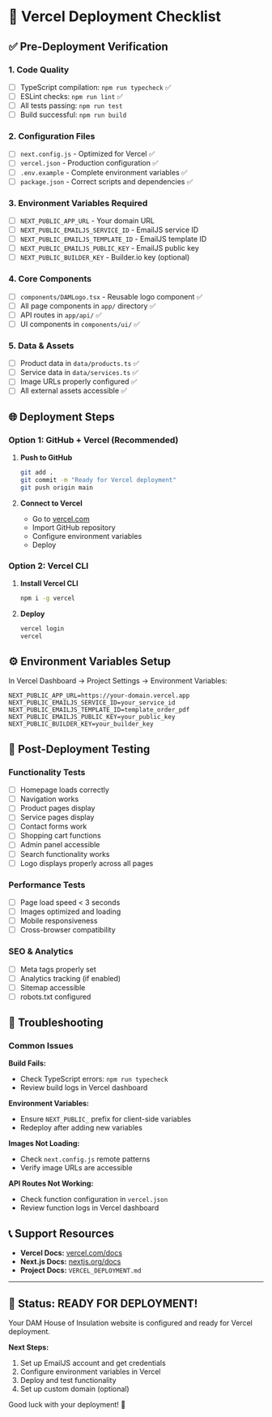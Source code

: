 # 🚀 Vercel Deployment Checklist

## ✅ Pre-Deployment Verification

### 1. Code Quality
- [ ] TypeScript compilation: `npm run typecheck` ✅
- [ ] ESLint checks: `npm run lint` ✅
- [ ] All tests passing: `npm run test`
- [ ] Build successful: `npm run build`

### 2. Configuration Files
- [ ] `next.config.js` - Optimized for Vercel ✅
- [ ] `vercel.json` - Production configuration ✅
- [ ] `.env.example` - Complete environment variables ✅
- [ ] `package.json` - Correct scripts and dependencies ✅

### 3. Environment Variables Required
- [ ] `NEXT_PUBLIC_APP_URL` - Your domain URL
- [ ] `NEXT_PUBLIC_EMAILJS_SERVICE_ID` - EmailJS service ID
- [ ] `NEXT_PUBLIC_EMAILJS_TEMPLATE_ID` - EmailJS template ID
- [ ] `NEXT_PUBLIC_EMAILJS_PUBLIC_KEY` - EmailJS public key
- [ ] `NEXT_PUBLIC_BUILDER_KEY` - Builder.io key (optional)

### 4. Core Components
- [ ] `components/DAMLogo.tsx` - Reusable logo component ✅
- [ ] All page components in `app/` directory ✅
- [ ] API routes in `app/api/` ✅
- [ ] UI components in `components/ui/` ✅

### 5. Data & Assets
- [ ] Product data in `data/products.ts` ✅
- [ ] Service data in `data/services.ts` ✅
- [ ] Image URLs properly configured ✅
- [ ] All external assets accessible ✅

## 🌐 Deployment Steps

### Option 1: GitHub + Vercel (Recommended)

1. **Push to GitHub**
   ```bash
   git add .
   git commit -m "Ready for Vercel deployment"
   git push origin main
   ```

2. **Connect to Vercel**
   - Go to [vercel.com](https://vercel.com)
   - Import GitHub repository
   - Configure environment variables
   - Deploy

### Option 2: Vercel CLI

1. **Install Vercel CLI**
   ```bash
   npm i -g vercel
   ```

2. **Deploy**
   ```bash
   vercel login
   vercel
   ```

## ⚙️ Environment Variables Setup

In Vercel Dashboard → Project Settings → Environment Variables:

```
NEXT_PUBLIC_APP_URL=https://your-domain.vercel.app
NEXT_PUBLIC_EMAILJS_SERVICE_ID=your_service_id
NEXT_PUBLIC_EMAILJS_TEMPLATE_ID=template_order_pdf
NEXT_PUBLIC_EMAILJS_PUBLIC_KEY=your_public_key
NEXT_PUBLIC_BUILDER_KEY=your_builder_key
```

## 🔧 Post-Deployment Testing

### Functionality Tests
- [ ] Homepage loads correctly
- [ ] Navigation works
- [ ] Product pages display
- [ ] Service pages display
- [ ] Contact forms work
- [ ] Shopping cart functions
- [ ] Admin panel accessible
- [ ] Search functionality works
- [ ] Logo displays properly across all pages

### Performance Tests
- [ ] Page load speed < 3 seconds
- [ ] Images optimized and loading
- [ ] Mobile responsiveness
- [ ] Cross-browser compatibility

### SEO & Analytics
- [ ] Meta tags properly set
- [ ] Analytics tracking (if enabled)
- [ ] Sitemap accessible
- [ ] robots.txt configured

## 🚨 Troubleshooting

### Common Issues

**Build Fails:**
- Check TypeScript errors: `npm run typecheck`
- Review build logs in Vercel dashboard

**Environment Variables:**
- Ensure `NEXT_PUBLIC_` prefix for client-side variables
- Redeploy after adding new variables

**Images Not Loading:**
- Check `next.config.js` remote patterns
- Verify image URLs are accessible

**API Routes Not Working:**
- Check function configuration in `vercel.json`
- Review function logs in Vercel dashboard

## 📞 Support Resources

- **Vercel Docs:** [vercel.com/docs](https://vercel.com/docs)
- **Next.js Docs:** [nextjs.org/docs](https://nextjs.org/docs)
- **Project Docs:** `VERCEL_DEPLOYMENT.md`

---

## 🎉 Status: READY FOR DEPLOYMENT!

Your DAM House of Insulation website is configured and ready for Vercel deployment.

**Next Steps:**
1. Set up EmailJS account and get credentials
2. Configure environment variables in Vercel
3. Deploy and test functionality
4. Set up custom domain (optional)

Good luck with your deployment! 🚀
